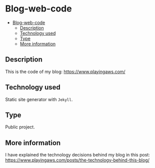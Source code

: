# Blog-web-code

- [Blog-web-code](#blog-web-code)
  - [Description](#description)
  - [Technology used](#technology-used)
  - [Type](#type)
  - [More information](#more-information)

## Description

This is the code of my blog: <https://www.playingaws.com/>

## Technology used

Static site generator with `Jekyll`.

## Type

Public project.

## More information

I have explained the technology decisions behind my blog in this post: <https://www.playingaws.com/posts/the-technology-behind-this-blog/>
